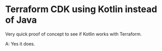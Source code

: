 # Terraform CDK using Kotlin instead of Java

Very quick proof of concept to see if Kotlin works with Terraform.

A: Yes it does.